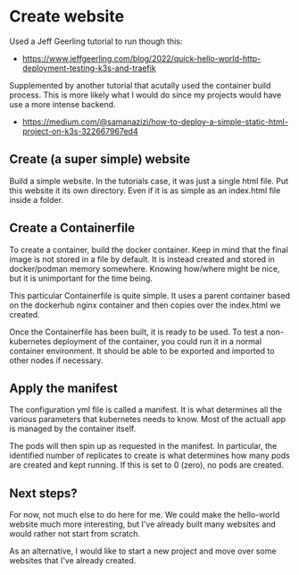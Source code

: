 # Create website

Used a Jeff Geerling tutorial to run though this:
- https://www.jeffgeerling.com/blog/2022/quick-hello-world-http-deployment-testing-k3s-and-traefik

Supplemented by another tutorial that acutally used the container build 
process. This is more likely what I would do since my projects would have use
a more intense backend.
- https://medium.com/@samanazizi/how-to-deploy-a-simple-static-html-project-on-k3s-322667967ed4

## Create (a super simple) website

Build a simple website. In the tutorials case, it was just a single html file.
Put this website it its own directory. Even if it is as simple as an index.html
file inside a folder.

## Create a Containerfile

To create a container, build the docker container. Keep in mind that the final
image is not stored in a file by default. It is instead created and stored in
docker/podman memory somewhere. Knowing how/where might be nice, but it is 
unimportant for the time being.

This particular Containerfile is quite simple. It uses a parent container 
based on the dockerhub nginx container and then copies over the index.html we
created.

Once the Containerfile has been built, it is ready to be used. To test a non-
kubernetes deployment of the container, you could run it in a normal container
environment. It should be able to be exported and imported to other nodes if
necessary.

## Apply the manifest

The configuration yml file is called a manifest. It is what determines all the
various parameters that kubernetes needs to know. Most of the actuall app is
managed by the container itself.

The pods will then spin up as requested in the manifest. In particular, the
identified number of replicates to create is what determines how many pods are
created and kept running. If this is set to 0 (zero), no pods are created.

## Next steps?

For now, not much else to do here for me. We could make the hello-world website
much more interesting, but I've already built many websites and would rather 
not start from scratch.

As an alternative, I would like to start a new project and move over some 
websites that I've already created.
